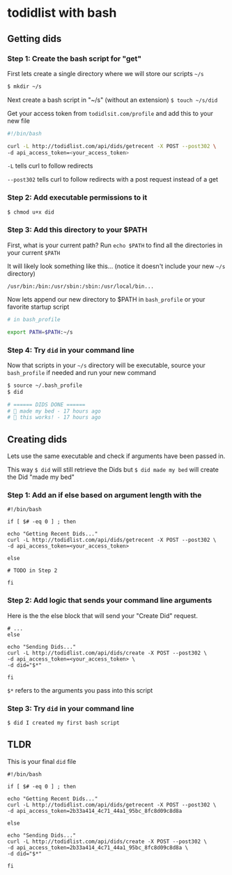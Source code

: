 # todidlist with bash

## Getting dids
### Step 1: Create the bash script for "get"

First lets create a single directory where we will store our scripts `~/s`

```bash
$ mkdir ~/s
```

Next create a bash script in "~/s" (without an extension)
`$ touch ~/s/did`

Get your access token from `todidlsit.com/profile` and add this to your new file
```bash
#!/bin/bash

curl -L http://todidlist.com/api/dids/getrecent -X POST --post302 \
-d api_access_token=<your_access_token>
```

`-L` tells curl to follow redirects

`--post302` tells curl to follow redirects with a post request instead of a get

### Step 2: Add executable permissions to it

```bash
$ chmod u+x did
```

### Step 3: Add this directory to your $PATH
First, what is your current path? Run `echo $PATH` to find all the directories in your current `$PATH`

It will likely look something like this... (notice it doesn't include your new `~/s` directory)

`/usr/bin:/bin:/usr/sbin:/sbin:/usr/local/bin...`

Now lets append our new directory to $PATH in `bash_profile` or your favorite startup script

```bash
# in bash_profile

export PATH=$PATH:~/s
```

### Step 4: Try `did` in your command line
Now that scripts in your `~/s` directory will be executable, source your `bash_profile` if needed and run your new command

```bash
$ source ~/.bash_profile
$ did

# ====== DIDS DONE ======
# 🚀 made my bed - 17 hours ago
# 🚀 this works! - 17 hours ago
```

## Creating dids

Lets use the same executable and check if arguments have been passed in. 

This way `$ did` will still retrieve the Dids but `$ did made my bed` will create the Did "made my bed"

### Step 1: Add an if else based on argument length with the 

```
#!/bin/bash

if [ $# -eq 0 ] ; then

echo "Getting Recent Dids..."
curl -L http://todidlist.com/api/dids/getrecent -X POST --post302 \
-d api_access_token=<your_access_token>

else

# TODO in Step 2

fi
```

### Step 2: Add logic that sends your command line arguments

Here is the the else block that will send your "Create Did" request.

```
# ...
else

echo "Sending Dids..."
curl -L http://todidlist.com/api/dids/create -X POST --post302 \
-d api_access_token=<your_access_token> \
-d did="$*"

fi
```

`$*` refers to the arguments you pass into this script

### Step 3: Try `did` in your command line

```bash
$ did I created my first bash script
```

## TLDR

This is your final `did` file

```
#!/bin/bash

if [ $# -eq 0 ] ; then

echo "Getting Recent Dids..."
curl -L http://todidlist.com/api/dids/getrecent -X POST --post302 \
-d api_access_token=2b33a414_4c71_44a1_95bc_8fc8d09c8d8a

else

echo "Sending Dids..."
curl -L http://todidlist.com/api/dids/create -X POST --post302 \
-d api_access_token=2b33a414_4c71_44a1_95bc_8fc8d09c8d8a \
-d did="$*"

fi
```
